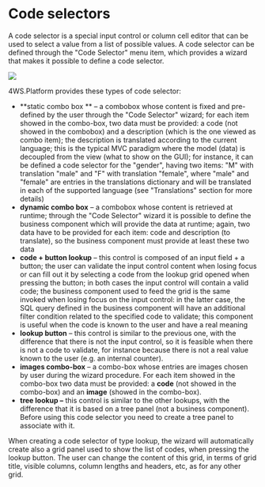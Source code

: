 # Code selectors

A code selector is a special input control or column cell editor that can be used to select a value from a list of possible values. A code selector can be defined through the "Code Selector" menu item, which provides a wizard that makes it possible to define a code selector.

![](http://4wsplatform.org/wp-content/uploads/2015/12/Selector-1024x464.jpg)

4WS.Platform provides these types of code selector:

* **static combo box ** – a combobox whose content is fixed and pre-defined by the user through the "Code Selector" wizard; for each item showed in the combo-box, two data must be provided: a code (not showed in the combobox) and a description (which is the one viewed as combo item); the description is translated according to the current language; this is the typical MVC paradigm where the model (data) is decoupled from the view (what to show on the GUI); for instance, it can be defined a code selector for the "gender", having two items: "M" with translation "male" and "F" with translation "female", where "male" and "female" are entries in the translations dictionary and will be translated in each of the supported language (see "Translations" section for more details)
* **dynamic combo box**  – a combobox whose content is retrieved at runtime; through the "Code Selector" wizard it is possible to define the business component which will provide the data at runtime; again, two data have to be provided for each item: code and description (to translate), so the business component must provide at least these two data
* **code + button lookup**  – this control is composed of an input field + a button; the user can validate the input control content when losing focus or can fill out it by selecting a code from the lookup grid opened when pressing the button; in both cases the input control will contain a valid code; the business component used to feed the grid is the same invoked when losing focus on the input control: in the latter case, the SQL query defined in the business component will have an additional filter condition related to the specified code to validate; this component is useful when the code is known to the user and have a real meaning
* **lookup button** – this control is similar to the previous one, with the difference that there is not the input control, so it is feasible when there is not a code to validate, for instance because there is not a real value known to the user (e.g. an internal counter).
* **images combo-box** – a combo-box whose entries are images chosen by user during the wizard procedure. For each item showed in the combo-box two data must be provided: a  **code**  (not showed in the combo-box) and an  **image**  (showed in the combo-box).
* **tree lookup –** this control is similar to the other lookups, with the difference that it is based on a tree panel (not a business component). Before using this code selector you need to create a tree panel to associate with it.

When creating a code selector of type lookup, the wizard will automatically create also a grid panel used to show the list of codes, when pressing the lookup button. The user can change the content of this grid, in terms of grid title, visible columns, column lengths and headers, etc, as for any other grid.
